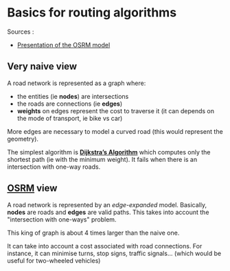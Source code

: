 # Basics for routing algorithms

Sources :
* [Presentation of the OSRM model](https://www.mapbox.com/blog/smart-directions-with-osrm-graph-model/)

## Very naive view

A road network is represented as a graph where:
* the entities (ie **nodes**) are intersections
* the roads are connections (ie **edges**)
* **weights** on edges represent the cost to traverse it (it can depends on the mode of transport, ie bike vs car)

More edges are necessary to model a curved road (this would represent the geometry).

The simplest algorithm is **[Dijkstra’s Algorithm](http://en.wikipedia.org/wiki/Dijkstra%27s_algorithm)** which computes only the shortest path (ie with the minimum weight). It fails when there is an intersection with one-way roads.

## [OSRM](http://project-osrm.org/) view

A road network is represented by an *edge-expanded* model. Basically, **nodes** are roads and **edges** are valid paths. This takes into account the "intersection with one-ways" problem.

This king of graph is about 4 times larger than the naive one.

It can take into account a cost associated with road connections. For instance, it can minimise turns, stop signs, traffic signals... (which would be useful for two-wheeled vehicles)




